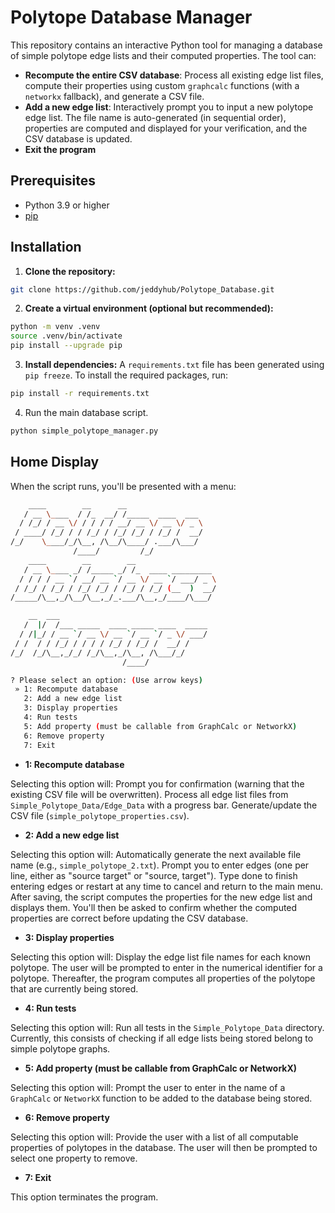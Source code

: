 # Polytope Database Manager

This repository contains an interactive Python tool for managing a database of simple polytope edge lists and their computed properties. The tool can:

- **Recompute the entire CSV database**: Process all existing edge list files, compute their properties using custom `graphcalc` functions (with a `networkx` fallback), and generate a CSV file.
- **Add a new edge list**: Interactively prompt you to input a new polytope edge list. The file name is auto-generated (in sequential order), properties are computed and displayed for your verification, and the CSV database is updated.
- **Exit the program**

## Prerequisites

- Python 3.9 or higher
- [pip](https://pip.pypa.io/en/stable/)

## Installation

1. **Clone the repository:**
```bash
git clone https://github.com/jeddyhub/Polytope_Database.git
```

2. **Create a virtual environment (optional but recommended):**
```bash
python -m venv .venv
source .venv/bin/activate
pip install --upgrade pip
```

3. **Install dependencies:**
A `requirements.txt` file has been generated using `pip freeze`. To install the required packages, run:
```bash
pip install -r requirements.txt
```

4. Run the main database script.
```bash
python simple_polytope_manager.py
```

## Home Display

When the script runs, you'll be presented with a menu:

```bash
    ____        __      __
   / __ \____  / /_  __/ /_____  ____  ___
  / /_/ / __ \/ / / / / __/ __ \/ __ \/ _ \
 / ____/ /_/ / / /_/ / /_/ /_/ / /_/ /  __/
/_/    \____/_/\__, /\__/\____/ .___/\___/
              /____/         /_/
    ____        __        __
   / __ \____ _/ /_____ _/ /_  ____ _________
  / / / / __ `/ __/ __ `/ __ \/ __ `/ ___/ _ \
 / /_/ / /_/ / /_/ /_/ / /_/ / /_/ (__  )  __/
/_____/\__,_/\__/\__,_/_.___/\__,_/____/\___/

    __  ___
   /  |/  /___ _____  ____ _____ ____  _____
  / /|_/ / __ `/ __ \/ __ `/ __ `/ _ \/ ___/
 / /  / / /_/ / / / / /_/ / /_/ /  __/ /
/_/  /_/\__,_/_/ /_/\__,_/\__, /\___/_/
                         /____/

? Please select an option: (Use arrow keys)
 » 1: Recompute database
   2: Add a new edge list
   3: Display properties
   4: Run tests
   5: Add property (must be callable from GraphCalc or NetworkX)
   6: Remove property
   7: Exit

```


- **1: Recompute database**

Selecting this option will:
Prompt you for confirmation (warning that the existing CSV file will be overwritten). Process all edge list files from `Simple_Polytope_Data/Edge_Data` with a progress bar. Generate/update the CSV file (`simple_polytope_properties.csv`).

- **2: Add a new edge list**

Selecting this option will:
Automatically generate the next available file name (e.g., `simple_polytope_2.txt`).
Prompt you to enter edges (one per line, either as "source target" or "source, target").
Type done to finish entering edges or restart at any time to cancel and return to the main menu. After saving, the script computes the properties for the new edge list and displays them. You'll then be asked to confirm whether the computed properties are correct before updating the CSV database.

- **3: Display properties**

Selecting this option will:
Display the edge list file names for each known polytope. The user will be prompted to enter in the numerical identifier for a polytope. Thereafter, the program computes all properties of the polytope that are currently being stored.

- **4: Run tests**

Selecting this option will:
Run all tests in the `Simple_Polytope_Data` directory. Currently, this consists of checking if all edge lists being stored belong to simple polytope graphs.

- **5: Add property (must be callable from GraphCalc or NetworkX)**

Selecting this option will:
Prompt the user to enter in the name of a `GraphCalc` or `NetworkX` function to be added to the database being stored.

- **6: Remove property**

Selecting this option will:
Provide the user with a list of all computable properties of polytopes in the database. The user will then be prompted to select one property to remove.

- **7: Exit**

This option terminates the program.